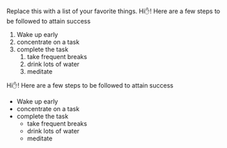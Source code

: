 Replace this with a list of your favorite things.
Hi✋! Here are a few steps to be followed to attain success
1. Wake up early
2. concentrate on a task
3. complete the task 
    1. take frequent breaks
    2. drink lots of water
    3. meditate
 
Hi✋! Here are a few steps to be followed to attain success
* Wake up early
* concentrate on a task
* complete the task 
    - take frequent breaks
    - drink lots of water
    - meditate
